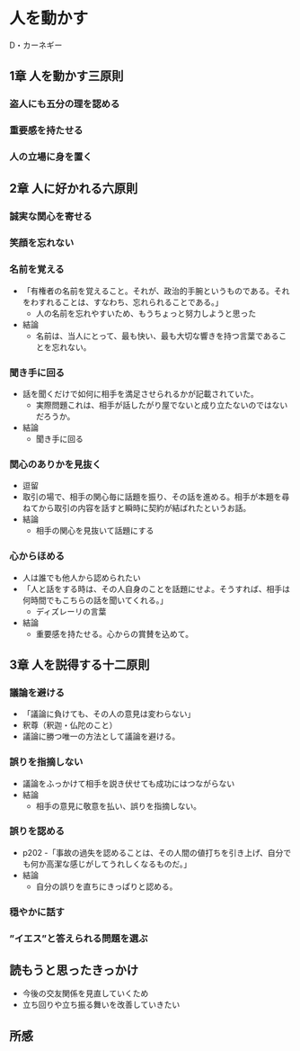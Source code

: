 # 人を動かす

D・カーネギー

## 1章 人を動かす三原則

### 盗人にも五分の理を認める

### 重要感を持たせる

### 人の立場に身を置く

## 2章 人に好かれる六原則

### 誠実な関心を寄せる

### 笑顔を忘れない

### 名前を覚える

* 「有権者の名前を覚えること。それが、政治的手腕というものである。それをわすれることは、すなわち、忘れられることである。」
  * 人の名前を忘れやすいため、もうちょっと努力しようと思った
* 結論
  * 名前は、当人にとって、最も快い、最も大切な響きを持つ言葉であることを忘れない。

### 聞き手に回る

* 話を聞くだけで如何に相手を満足させられるかが記載されていた。
  * 実際問題これは、相手が話したがり屋でないと成り立たないのではないだろうか。
* 結論
  * 聞き手に回る

### 関心のありかを見抜く

* 逗留
* 取引の場で、相手の関心毎に話題を振り、その話を進める。相手が本題を尋ねてから取引の内容を話すと瞬時に契約が結ばれたというお話。
* 結論
  * 相手の関心を見抜いて話題にする
  
### 心からほめる

* 人は誰でも他人から認められたい
* 「人と話をする時は、その人自身のことを話題にせよ。そうすれば、相手は何時間でもこちらの話を聞いてくれる。」
  * ディズレーリの言葉
* 結論
  * 重要感を持たせる。心からの賞賛を込めて。

## 3章 人を説得する十二原則

### 議論を避ける

* 「議論に負けても、その人の意見は変わらない」
* 釈尊（釈迦・仏陀のこと）
* 議論に勝つ唯一の方法として議論を避ける。

### 誤りを指摘しない

* 議論をふっかけて相手を説き伏せても成功にはつながらない
* 結論
  * 相手の意見に敬意を払い、誤りを指摘しない。

### 誤りを認める

* p202 -「事故の過失を認めることは、その人間の値打ちを引き上げ、自分でも何か高潔な感じがしてうれしくなるものだ。」
* 結論
  * 自分の誤りを直ちにきっぱりと認める。

### 穏やかに話す

### ”イエス”と答えられる問題を選ぶ

## 読もうと思ったきっかけ

* 今後の交友関係を見直していくため
* 立ち回りや立ち振る舞いを改善していきたい

## 所感

